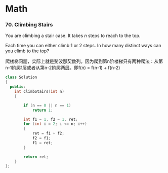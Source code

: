 # Math

###  70. Climbing Stairs

You are climbing a stair case. It takes _n_ steps to reach to the top.

Each time you can either climb 1 or 2 steps. In how many distinct ways can you climb to the top?

爬楼梯问题，实际上就是斐波那契数列。因为爬到第n阶楼梯只有两种爬法：从第n-1阶爬1层或者从第n-2阶爬两层。即f\(n\) = f\(n-1\) + f\(n-2\)

```cpp
class Solution
{
  public:
	int climbStairs(int n)
	{

		if (n == 0 || n == 1)
			return 1;

		int f1 = 1, f2 = 1, ret;
		for (int i = 2; i <= n; i++)
		{
			ret = f1 + f2;
			f2 = f1;
			f1 = ret;
		}

		return ret;
	}
};
```

